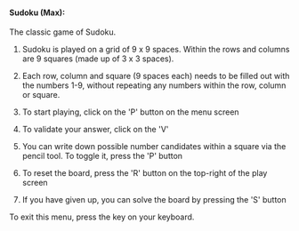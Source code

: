 
#### Sudoku (Max):
The classic game of Sudoku.

1. Sudoku is played on a grid of 9 x 9 spaces. 
Within the rows and columns are 9 squares (made up of 3 x 3 spaces). 


2. Each row, column and square (9 spaces each) needs to be filled out with the numbers 1-9, 
without repeating any numbers within the row, column or square. 


3. To start playing, click on the 'P' button on the menu screen


4. To validate your answer, click on the 'V'


5. You can write down possible number candidates within a square via the pencil tool. 
To toggle it, press the 'P' button


6. To reset the board, press the 'R' button on the top-right of the play screen


7. If you have given up, you can solve the board by pressing the 'S' button


To exit this menu, press the <escape> key on your keyboard.
